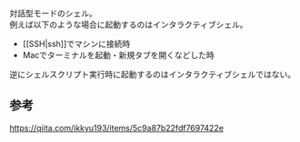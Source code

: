 対話型モードのシェル。  
例えば以下のような場合に起動するのはインタラクティブシェル。

* [[SSH|ssh]]でマシンに接続時
* Macでターミナルを起動・新規タブを開くなどした時

逆にシェルスクリプト実行時に起動するのはインタラクティブシェルではない。

## 参考
<https://qiita.com/ikkyu193/items/5c9a87b22fdf7697422e>
